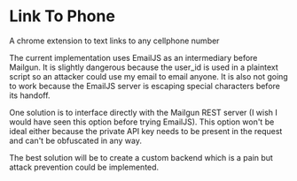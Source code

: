 # Link To Phone
A chrome extension to text links to any cellphone number

The current implementation uses EmailJS as an intermediary before Mailgun. It is slightly dangerous because the user_id is used in a plaintext script so an attacker could use my email to email anyone. It is also not going to work because the EmailJS server is escaping special characters before its handoff.

One solution is to interface directly with the Mailgun REST server (I wish I would have seen this option before trying EmailJS). This option won't be ideal either because the private API key needs to be present in the request and can't be obfuscated in any way.

The best solution will be to create a custom backend which is a pain but attack prevention could be implemented.
